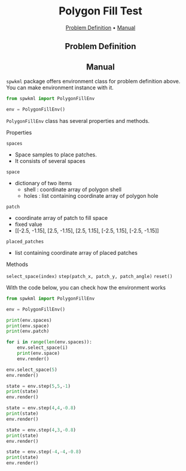 <h1 align="center">Polygon Fill Test</h1>

<p align="center">
  <a href="#problem-definition">Problem Definition</a> •
  <a href="#manual">Manual</a>
</p>

<h2 align="center">Problem Definition</h2>

<h2 align="center">Manual</h2>

`spwkml` package offers environment class for problem definition above.  
You can make environment instance with it.

```python
from spwkml import PolygonFillEnv

env = PolygonFillEnv()
```

`PolygonFillEnv` class has several properties and methods.

Properties

`spaces`
- Space samples to place patches. 
- It consists of several spaces

`space`
- dictionary of two items
    - shell : coordinate array of polygon shell
    - holes : list containing coordinate array of polygon hole

`patch`
- coordinate array of patch to fill space
- fixed value
- [[-2.5, -1.15], [2.5, -1.15], [2.5, 1.15], [-2.5, 1.15], [-2.5, -1.15]]

`placed_patches`
- list containing coordinate array of placed patches

Methods

`select_space(index)`
`step(patch_x, patch_y, patch_angle)`
`reset()`

With the code below, you can check how the environment works
```python
from spwkml import PolygonFillEnv

env = PolygonFillEnv()

print(env.spaces)
print(env.space)
print(env.patch)

for i in range(len(env.spaces)):
    env.select_space(i)
    print(env.space)
    env.render()

env.select_space(5)
env.render()

state = env.step(5,5,-1)
print(state)
env.render()

state = env.step(4,4,-0.8)
print(state)
env.render()

state = env.step(4,3,-0.8)
print(state)
env.render()

state = env.step(-4,-4,-0.8)
print(state)
env.render()
```